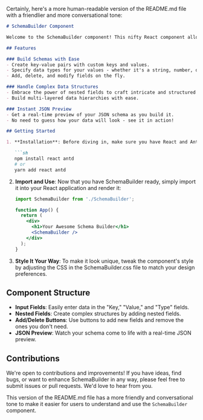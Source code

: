 Certainly, here's a more human-readable version of the README.md file with a friendlier and more conversational tone:

```markdown
# SchemaBuilder Component

Welcome to the SchemaBuilder component! This nifty React component allows you to effortlessly create and visualize data schemas. Whether you're building a JSON configuration, a database schema, or just want to organize your data, SchemaBuilder has got you covered.

## Features

### Build Schemas with Ease
- Create key-value pairs with custom keys and values.
- Specify data types for your values - whether it's a string, number, or even nested fields.
- Add, delete, and modify fields on the fly.

### Handle Complex Data Structures
- Embrace the power of nested fields to craft intricate and structured schemas.
- Build multi-layered data hierarchies with ease.

### Instant JSON Preview
- Get a real-time preview of your JSON schema as you build it.
- No need to guess how your data will look - see it in action!

## Getting Started

1. **Installation**: Before diving in, make sure you have React and Ant Design installed in your project. If not, you can easily get them using npm or yarn:

   ```sh
   npm install react antd
   # or
   yarn add react antd
   ```

2. **Import and Use**: Now that you have SchemaBuilder ready, simply import it into your React application and render it:

   ```jsx
   import SchemaBuilder from './SchemaBuilder';

   function App() {
     return (
       <div>
         <h1>Your Awesome Schema Builder</h1>
         <SchemaBuilder />
       </div>
     );
   }
   ```

3. **Style It Your Way**: To make it look unique, tweak the component's style by adjusting the CSS in the SchemaBuilder.css file to match your design preferences.

## Component Structure

- **Input Fields**: Easily enter data in the "Key," "Value," and "Type" fields.
- **Nested Fields**: Create complex structures by adding nested fields.
- **Add/Delete Buttons**: Use buttons to add new fields and remove the ones you don't need.
- **JSON Preview**: Watch your schema come to life with a real-time JSON preview.

## Contributions

We're open to contributions and improvements! If you have ideas, find bugs, or want to enhance SchemaBuilder in any way, please feel free to submit issues or pull requests. We'd love to hear from you.

This version of the README.md file has a more friendly and conversational tone to make it easier for users to understand and use the `SchemaBuilder` component.